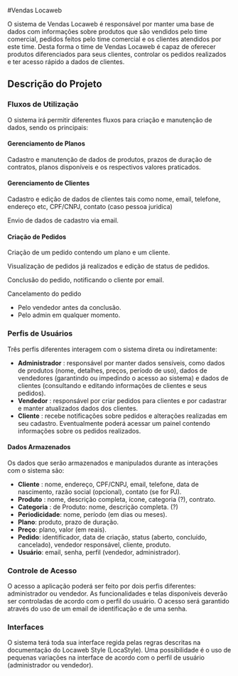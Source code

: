 #Vendas Locaweb

O sistema de Vendas Locaweb é responsável por manter uma base de dados com informações sobre produtos que são vendidos pelo time comercial, pedidos feitos pelo time comercial e os clientes atendidos por este time. Desta forma o time de Vendas Locaweb é capaz de oferecer produtos diferenciados para seus clientes, controlar os pedidos realizados e ter acesso rápido a dados de clientes.

## Descrição do Projeto

### Fluxos de Utilização
O sistema irá permitir diferentes fluxos para criação e manutenção de dados, sendo os principais:

#### Gerenciamento de Planos
Cadastro e manutenção de dados de produtos, prazos de duração de contratos, planos disponíveis e os respectivos valores praticados.

#### Gerenciamento de Clientes
Cadastro e edição de dados de clientes tais como nome, email, telefone, endereço etc, CPF/CNPJ, contato (caso pessoa juridica)

Envio de dados de cadastro via email.

#### Criação de Pedidos
Criação de um pedido contendo um plano e um cliente.

Visualização de pedidos já realizados e edição de status de pedidos.

Conclusão do pedido, notificando o cliente por email.

Cancelamento do pedido
* Pelo vendedor antes da conclusão.
* Pelo admin em qualquer momento.


### Perfis de Usuários

Três perfis diferentes interagem com o sistema direta ou indiretamente:
* **Administrador** : responsável por manter dados sensíveis, como dados de produtos (nome, detalhes, preços, período de uso), dados de vendedores (garantindo ou impedindo o acesso ao sistema) e dados de clientes (consultando e editando informações de clientes e seus pedidos).
* **Vendedor** : responsável por criar pedidos para clientes e por cadastrar e manter atualizados dados dos clientes.
* **Cliente** : recebe notificações sobre pedidos e alterações realizadas em seu cadastro. Eventualmente poderá acessar um painel contendo informações sobre os pedidos realizados.

#### Dados Armazenados

Os dados que serão armazenados e manipulados durante as interações com o sistema são:

* **Cliente** : nome, endereço, CPF/CNPJ, email, telefone, data de nascimento, razão social (opcional), contato (se for PJ).
* **Produto** : nome, descrição completa, ícone, categoria (?), contrato.
* **Categoria** : de Produto: nome, descrição completa. (?)
* **Periodicidade**: nome, período (em dias ou meses).
* **Plano**: produto, prazo de duração.
* **Preço**: plano, valor (em reais).
* **Pedido**: identificador, data de criação, status (aberto, concluído, cancelado), vendedor responsável, cliente, produto.
* **Usuário**: email, senha, perfil (vendedor, administrador).

### Controle de Acesso

O acesso a aplicação poderá ser feito por dois perfis diferentes: administrador ou vendedor. As funcionalidades e telas disponíveis deverão ser controladas de acordo com o perfil do usuário. O acesso será garantido através do uso de um email de identificação e de uma senha.

### Interfaces

O sistema terá toda sua interface regida pelas regras descritas na documentação do Locaweb Style (LocaStyle). Uma possibilidade é o uso de pequenas variações na interface de acordo com o perfil de usuário (administrador ou vendedor).
